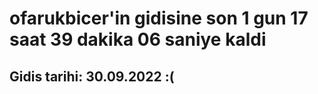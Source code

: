 # ofarukbicer'in gidisine son 1 gun 17 saat 39 dakika 06 saniye kaldi

## Gidis tarihi: 30.09.2022 :(